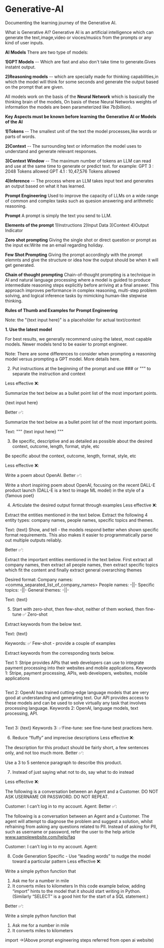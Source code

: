 # Generative-AI

Documenting the learning journey of the Generative AI.

What is Generative AI?
Generative AI is an artificial intelligence which can generate the text,image,video or vioces/musics from the prompts or any kind of user inputs.

**AI Models**
There are two type of models:

**1)GPT Models** -- Which are fast and also don't take time to generate.Gives instatnt output.

**2)Reasoning models** -- which are specially made for thinking capabilities,in which the model will think for some seconds and generate the output based on the prompt that are given.

All models work on the basis of the **Neural Network** which is basically the thinking brain of the models, On basis of these Neural Networks weights of information the models are been parameterized like 7b(billion).

**Key Aspects must be known before learning the Generative AI or Models of the AI**

**1)Tokens** -- The smallest unit of the text the model processes,like words or parts of words.

**2)Context** -- The surrounding text or information the model uses to understand and generate relevant responses.

**3)Context Window** -- The maximum number of tokens an LLM can read and use at the same time to generate or predict text. 
for example: GPT 3 : 2048 Tokens allowed
             GPT 4.1 : 10,47,576 Tokens allowed

**4)Inference** -- The process where an LLM takes input text and generates an output based on what it has learned.            

**Prompt Engineering**
Used to improve the capacity of LLMs on a wide range of common and complex tasks such as quesion answering and arithmetic reasoning.

**Prompt**
A prompt is simply the text you send to LLM.

**Elements of the prompt**
1)Instructions
2)Input Data
3)Context
4)Output Indicator

**Zero shot prompting**
Giving the single shot or direct question or prompt as the input 
ex:Write me an email regarding holiday.

**Few Shot Prompting**
Giving the prompt accordingly with the prompt elemnts and give the structure or idea how the output should be when it will get generated.

**Chain of thought prompting**
Chain-of-thought prompting is a technique in AI and natural language processing where a model is guided to produce intermediate reasoning steps explicitly before arriving at a final answer. This approach improves performance in complex reasoning, multi-step problem solving, and logical inference tasks by mimicking human-like stepwise thinking.

**Rules of Thumb and Examples for Prompt Engineering**

Note: the "{text input here}" is a placeholder for actual text/context

**1. Use the latest model**
   
For best results, we generally recommend using the latest, most capable models. Newer models tend to be easier to prompt engineer.

Note: There are some differences to consider when prompting a reasoning model versus prompting a GPT model. More details here.

2. Put instructions at the beginning of the prompt and use ### or """ to separate the instruction and context
   
Less effective ❌:

Summarize the text below as a bullet point list of the most important points.

{text input here}

Better ✅:

Summarize the text below as a bullet point list of the most important points.

Text: """
{text input here}
"""

3. Be specific, descriptive and as detailed as possible about the desired context, outcome, length, format, style, etc
   
Be specific about the context, outcome, length, format, style, etc

Less effective ❌:

Write a poem about OpenAI. 
Better ✅:

Write a short inspiring poem about OpenAI, focusing on the recent DALL-E product launch (DALL-E is a text to image ML model) in the style of a {famous poet}

4. Articulate the desired output format through examples
Less effective ❌:

Extract the entities mentioned in the text below. Extract the following 4 entity types: company names, people names, specific topics and themes.

Text: {text}
Show, and tell - the models respond better when shown specific format requirements. This also makes it easier to programmatically parse out multiple outputs reliably.

Better ✅:

Extract the important entities mentioned in the text below. First extract all company names, then extract all people names, then extract specific topics which fit the content and finally extract general overarching themes

Desired format:
Company names: <comma_separated_list_of_company_names>
People names: -||-
Specific topics: -||-
General themes: -||-

Text: {text}

5. Start with zero-shot, then few-shot, neither of them worked, then fine-tune
✅ Zero-shot

Extract keywords from the below text.

Text: {text}

Keywords:
✅ Few-shot - provide a couple of examples

Extract keywords from the corresponding texts below.

Text 1: Stripe provides APIs that web developers can use to integrate payment processing into their websites and mobile applications.
Keywords 1: Stripe, payment processing, APIs, web developers, websites, mobile applications
##
Text 2: OpenAI has trained cutting-edge language models that are very good at understanding and generating text. Our API provides access to these models and can be used to solve virtually any task that involves processing language.
Keywords 2: OpenAI, language models, text processing, API.
##
Text 3: {text}
Keywords 3:
✅Fine-tune: see fine-tune best practices here.

6. Reduce “fluffy” and imprecise descriptions
Less effective ❌:

The description for this product should be fairly short, a few sentences only, and not too much more.
Better ✅:

Use a 3 to 5 sentence paragraph to describe this product.

7. Instead of just saying what not to do, say what to do instead
   
Less effective ❌:

The following is a conversation between an Agent and a Customer. DO NOT ASK USERNAME OR PASSWORD. DO NOT REPEAT.

Customer: I can’t log in to my account.
Agent:
Better ✅:

The following is a conversation between an Agent and a Customer. The agent will attempt to diagnose the problem and suggest a solution, whilst refraining from asking any questions related to PII. Instead of asking for PII, such as username or password, refer the user to the help article www.samplewebsite.com/help/faq

Customer: I can’t log in to my account.
Agent:

8. Code Generation Specific - Use “leading words” to nudge the model toward a particular pattern
Less effective ❌:

 Write a simple python function that
 1. Ask me for a number in mile
 2. It converts miles to kilometers
In this code example below, adding “import” hints to the model that it should start writing in Python. (Similarly “SELECT” is a good hint for the start of a SQL statement.)

Better ✅:

 Write a simple python function that
 1. Ask me for a number in mile
 2. It converts miles to kilometers
 
import
->(Above prompt engineering steps referred from open ai website)
